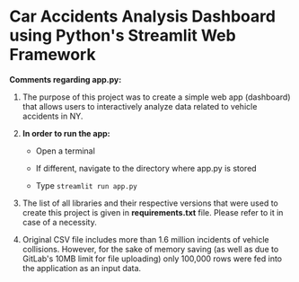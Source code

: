 # Car Accidents Analysis Dashboard using Python's Streamlit Web Framework

**Comments regarding app.py:**

1. The purpose of this project was to create a simple web app (dashboard) that allows users to interactively analyze data 
related to vehicle accidents in NY.

2. **In order to run the app:**	

	- Open a terminal 	

	-  If different, navigate to the directory where app.py is stored
	
	- Type `streamlit run app.py`

	

3. The list of all libraries and their respective versions that were used to create this project is given in **requirements.txt** file. Please refer to it in case of a necessity.

4. Original CSV file includes more than 1.6 million incidents of vehicle collisions. However, for the sake of memory saving (as well as due to GitLab's 10MB limit for file uploading) only 100,000 rows were fed into the application as an input data.



